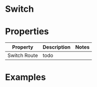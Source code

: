# Switch


# Properties


| Property | Description | Notes | 
| -------- | ----------- | ----- |
| Switch Route | todo | |




# Examples
